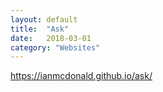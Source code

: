 ```yaml
---
layout: default
title:  "Ask"
date:   2018-03-01
category: "Websites"
---
```

https://ianmcdonald.github.io/ask/